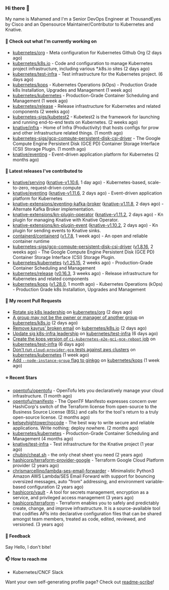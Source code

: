 ### Hi there 👋

My name is Mahamed and I'm a Senior DevOps Engineer at ThousandEyes by Cisco and an Opensource Maintainer/Contributor to Kubernetes and Knative.

#### 👷 Check out what I'm currently working on

- [kubernetes/org](https://github.com/kubernetes/org) - Meta configuration for Kubernetes Github Org (2 days ago)
- [kubernetes/k8s.io](https://github.com/kubernetes/k8s.io) - Code and configuration to manage Kubernetes project infrastructure, including various *.k8s.io sites (2 days ago)
- [kubernetes/test-infra](https://github.com/kubernetes/test-infra) - Test infrastructure for the Kubernetes project. (6 days ago)
- [kubernetes/kops](https://github.com/kubernetes/kops) - Kubernetes Operations (kOps) - Production Grade k8s Installation, Upgrades and Management (1 week ago)
- [kubernetes/kubernetes](https://github.com/kubernetes/kubernetes) - Production-Grade Container Scheduling and Management (1 week ago)
- [kubernetes/release](https://github.com/kubernetes/release) - Release infrastructure for Kubernetes and related components (2 weeks ago)
- [kubernetes-sigs/kubetest2](https://github.com/kubernetes-sigs/kubetest2) - Kubetest2 is the framework for launching and running end-to-end tests on Kubernetes. (2 weeks ago)
- [knative/infra](https://github.com/knative/infra) - Home of Infra (Productivity) that hosts configs for prow and other infrastructure related things. (1 month ago)
- [kubernetes-sigs/gcp-compute-persistent-disk-csi-driver](https://github.com/kubernetes-sigs/gcp-compute-persistent-disk-csi-driver) - The Google Compute Engine Persistent Disk (GCE PD) Container Storage Interface (CSI) Storage Plugin. (1 month ago)
- [knative/eventing](https://github.com/knative/eventing) - Event-driven application platform for Kubernetes (2 months ago)

#### 🔭 Latest releases I've contributed to

- [knative/serving](https://github.com/knative/serving) ([knative-v1.10.6](https://github.com/knative/serving/releases/tag/knative-v1.10.6), 1 day ago) - Kubernetes-based, scale-to-zero, request-driven compute
- [knative/eventing](https://github.com/knative/eventing) ([knative-v1.11.6](https://github.com/knative/eventing/releases/tag/knative-v1.11.6), 2 days ago) - Event-driven application platform for Kubernetes
- [knative-extensions/eventing-kafka-broker](https://github.com/knative-extensions/eventing-kafka-broker) ([knative-v1.11.8](https://github.com/knative-extensions/eventing-kafka-broker/releases/tag/knative-v1.11.8), 2 days ago) - Alternate Kafka Broker implementation.
- [knative-extensions/kn-plugin-operator](https://github.com/knative-extensions/kn-plugin-operator) ([knative-v1.11.2](https://github.com/knative-extensions/kn-plugin-operator/releases/tag/knative-v1.11.2), 2 days ago) - Kn plugin for managing Knative with Knative Operator.
- [knative-extensions/kn-plugin-event](https://github.com/knative-extensions/kn-plugin-event) ([knative-v1.10.2](https://github.com/knative-extensions/kn-plugin-event/releases/tag/knative-v1.10.2), 2 days ago) - Kn plugin for sending events to Knative sinks.
- [containerd/containerd](https://github.com/containerd/containerd) ([v1.7.8](https://github.com/containerd/containerd/releases/tag/v1.7.8), 1 week ago) - An open and reliable container runtime
- [kubernetes-sigs/gcp-compute-persistent-disk-csi-driver](https://github.com/kubernetes-sigs/gcp-compute-persistent-disk-csi-driver) ([v1.8.16](https://github.com/kubernetes-sigs/gcp-compute-persistent-disk-csi-driver/releases/tag/v1.8.16), 2 weeks ago) - The Google Compute Engine Persistent Disk (GCE PD) Container Storage Interface (CSI) Storage Plugin.
- [kubernetes/kubernetes](https://github.com/kubernetes/kubernetes) ([v1.25.15](https://github.com/kubernetes/kubernetes/releases/tag/v1.25.15), 2 weeks ago) - Production-Grade Container Scheduling and Management
- [kubernetes/release](https://github.com/kubernetes/release) ([v0.16.3](https://github.com/kubernetes/release/releases/tag/v0.16.3), 3 weeks ago) - Release infrastructure for Kubernetes and related components
- [kubernetes/kops](https://github.com/kubernetes/kops) ([v1.28.0](https://github.com/kubernetes/kops/releases/tag/v1.28.0), 1 month ago) - Kubernetes Operations (kOps) - Production Grade k8s Installation, Upgrades and Management

#### 🔨 My recent Pull Requests

- [Rotate sig k8s leadership](https://github.com/kubernetes/org/pull/4565) on [kubernetes/org](https://github.com/kubernetes/org) (2 days ago)
- [A group may not be the owner or manager of another group](https://github.com/kubernetes/k8s.io/pull/6049) on [kubernetes/k8s.io](https://github.com/kubernetes/k8s.io) (2 days ago)
- [Remove kayrus&#39; broken email](https://github.com/kubernetes/k8s.io/pull/6046) on [kubernetes/k8s.io](https://github.com/kubernetes/k8s.io) (2 days ago)
- [Update sig k8s-infra leadership](https://github.com/kubernetes/test-infra/pull/31149) on [kubernetes/test-infra](https://github.com/kubernetes/test-infra) (6 days ago)
- [Create the kops version of `ci-kubernetes-e2e-gci-gce-reboot` job](https://github.com/kubernetes/test-infra/pull/31148) on [kubernetes/test-infra](https://github.com/kubernetes/test-infra) (6 days ago)
- [Don&#39;t run `cloud-provider-gcp` tests against aws clusters](https://github.com/kubernetes/kubernetes/pull/121555) on [kubernetes/kubernetes](https://github.com/kubernetes/kubernetes) (1 week ago)
- [Add `--node-instance-group` flag to ginkgo](https://github.com/kubernetes/kops/pull/16065) on [kubernetes/kops](https://github.com/kubernetes/kops) (1 week ago)

#### ⭐ Recent Stars

- [opentofu/opentofu](https://github.com/opentofu/opentofu) - OpenTofu lets you declaratively manage your cloud infrastructure. (1 month ago)
- [opentofu/manifesto](https://github.com/opentofu/manifesto) - The OpenTF Manifesto expresses concern over HashiCorp&#39;s switch of the Terraform license from open-source to the Business Source License (BSL) and calls for the tool&#39;s return to a truly open-source license. (2 months ago)
- [kelseyhightower/nocode](https://github.com/kelseyhightower/nocode) - The best way to write secure and reliable applications. Write nothing; deploy nowhere. (2 months ago)
- [kubernetes/kubernetes](https://github.com/kubernetes/kubernetes) - Production-Grade Container Scheduling and Management (4 months ago)
- [knative/test-infra](https://github.com/knative/test-infra) - Test infrastructure for the Knative project (1 year ago)
- [chubin/cheat.sh](https://github.com/chubin/cheat.sh) - the only cheat sheet you need (2 years ago)
- [hashicorp/terraform-provider-google](https://github.com/hashicorp/terraform-provider-google) - Terraform Google Cloud Platform provider (2 years ago)
- [chrismarcellino/lambda-ses-email-forwarder](https://github.com/chrismarcellino/lambda-ses-email-forwarder) - Minimalistic Python3 Amazon AWS Lambda/SES Email Forward with support for bouncing oversized messages, auto &#34;from&#34; addressing, and environment variable-based configuration (2 years ago)
- [hashicorp/vault](https://github.com/hashicorp/vault) - A tool for secrets management, encryption as a service, and privileged access management (3 years ago)
- [hashicorp/terraform](https://github.com/hashicorp/terraform) - Terraform enables you to safely and predictably create, change, and improve infrastructure. It is a source-available tool that codifies APIs into declarative configuration files that can be shared amongst team members, treated as code, edited, reviewed, and versioned. (3 years ago)

#### 💬 Feedback

Say Hello, I don't bite!

#### 📫 How to reach me

- Kubernetes/CNCF Slack

Want your own self-generating profile page? Check out [readme-scribe](https://github.com/muesli/readme-scribe)!


